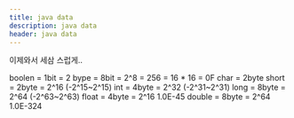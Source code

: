 ```yaml
---
title: java data
description: java data
header: java data
---
```


이제와서 세삼 스럽게.. 

boolen = 1bit = 2
bype = 8bit = 2^8 = 256 = 16 * 16 = 0F
char = 2byte
short = 2byte = 2^16 (-2^15~2^15)
int = 4byte = 2^32 (-2^31~2^31)
long = 8byte = 2^64 (-2^63~2^63)
float = 4byte = 2^16 1.0E-45
double = 8byte = 2^64 1.0E-324


